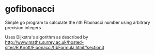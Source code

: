 # gofibonacci
Simple go program to calculate the nth Fibonacci number using arbitrary precision integers

Uses Dijkstra's algorithm as described by http://www.maths.surrey.ac.uk/hosted-sites/R.Knott/Fibonacci/fibFormula.html#section3
